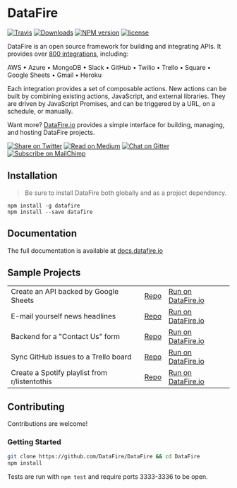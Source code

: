 # DataFire

[![Travis][travis-image]][travis-link]
[![Downloads][downloads-image]][npm-link]
[![NPM version][npm-image]][npm-link]
[![license](https://img.shields.io/badge/license-MIT-blue.svg)](https://www.npmjs.com/package/datafire)
<!--[![Dependency status][deps-image]][deps-link]
[![devDependency status][devdeps-image]][devdeps-link]-->
<!--[![Code Climate][climate-image]][climate-link]-->

[downloads-image]: https://img.shields.io/npm/dm/datafire.svg
[twitter-image]: https://img.shields.io/badge/Share-on%20Twitter-blue.svg
[twitter-link]: https://twitter.com/intent/tweet?text=DataFire%20-%20open+source+integration+framework:&url=http%3A%2F%2Fgithub.com%2FDataFire%2FDataFire
[gitter-image]: https://img.shields.io/badge/Chat-on%20Gitter-blue.svg
[gitter-link]: https://gitter.im/DataFire/Lobby
[npm-image]: https://img.shields.io/npm/v/datafire.svg
[npm-link]: https://npmjs.org/package/datafire
[travis-image]: https://travis-ci.org/DataFire/DataFire.svg?branch=master
[travis-link]: https://travis-ci.org/DataFire/DataFire
[climate-image]: https://codeclimate.com/github/DataFire/DataFire.png
[climate-link]: https://codeclimate.com/github/DataFire/DataFire
[deps-image]: https://img.shields.io/david/DataFire/DataFire.svg
[deps-link]: https://david-dm.org/DataFire/DataFire
[devdeps-image]: https://img.shields.io/david/dev/DataFire/DataFire.svg
[devdeps-link]: https://david-dm.org/DataFire/DataFire#info=devDependencies
[blog-image]: https://img.shields.io/badge/Read-on%20Medium-blue.svg
[blog-link]: https://medium.com/datafire-io
[mail-image]: https://img.shields.io/badge/Subscribe-on%20MailChimp-blue.svg
[mail-link]: http://eepurl.com/c3t10T

DataFire is an open source framework for building and integrating APIs. It
provides over [800 integrations](https://github.com/DataFire/Integrations), including:

AWS &bull; Azure &bull; MongoDB &bull; Slack &bull; GitHub &bull;
Twilio &bull; Trello &bull; Square &bull;
Google Sheets &bull; Gmail &bull; Heroku

Each integration provides a set of composable actions. New actions can be built by
combining existing actions, JavaScript, and external libraries. They are driven by JavaScript Promises,
and can be triggered by a URL, on a schedule, or manually.

Want more? [DataFire.io](https://datafire.io) provides a simple interface for building,
managing, and hosting DataFire projects.

[![Share on Twitter][twitter-image]][twitter-link]
[![Read on Medium][blog-image]][blog-link]
[![Chat on Gitter][gitter-image]][gitter-link]
[![Subscribe on MailChimp][mail-image]][mail-link]

## Installation
> Be sure to install DataFire both globally and as a project dependency.

```
npm install -g datafire
npm install --save datafire
```

## Documentation

The full documentation is available at [docs.datafire.io](https://docs.datafire.io)

## Sample Projects
|  |  |  |
|--|--|--|
| Create an API backed by Google Sheets | [Repo](https://github.com/DataFire-repos/spreadsheet-base) | [Run on DataFire.io](https://app.datafire.io/projects?baseRepo=https:%2F%2Fgithub.com%2FDataFire-repos%2Fspreadsheet-base) |
| E-mail yourself news headlines | [Repo](https://github.com/DataFire-flows/headlines) | [Run on DataFire.io](https://app.datafire.io/projects?baseRepo=https:%2F%2Fgithub.com%2FDataFire-flows%2Fheadlines)|
| Backend for a "Contact Us" form | [Repo](https://github.com/DataFire-repos/contact-us-base) | [Run on DataFire.io](https://app.datafire.io/projects?baseRepo=https:%2F%2Fgithub.com%2FDataFire-repos%2Fcontact-us-base) |
| Sync GitHub issues to a Trello board | [Repo](https://github.com/DataFire-flows/github-issues-to-trello) | [Run on DataFire.io](https://app.datafire.io/projects?baseRepo=https:%2F%2Fgithub.com%2FDataFire-flows%2Fgithub-issues-to-trello) |
| Create a Spotify playlist from r/listentothis | [Repo](https://github.com/DataFire-flows/listen-to-this) | [Run on DataFire.io](https://app.datafire.io/projects?baseRepo=https:%2F%2Fgithub.com%2FDataFire-flows%2Flisten-to-this) |

## Contributing
Contributions are welcome!

### Getting Started
```bash
git clone https://github.com/DataFire/DataFire && cd DataFire
npm install
```

Tests are run with `npm test` and require ports 3333-3336 to be open.

